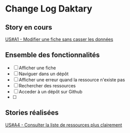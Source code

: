 # Change Log Daktary

## Story en cours

[US#A1 - Modifier une fiche sans casser les données](https://github.com/daktary-team/daktary/pull/106)

## Ensemble des fonctionnalités

- [ ] Afficher une fiche
- [ ] Naviguer dans un dépôt
- [ ] Afficher une erreur quand la ressource n'existe pas
- [ ] Rechercher des ressources
- [ ] Acceder à un dépôt sur Github
- [ ]

## Stories réalisées

[US#A4 - Consulter la liste de ressources plus clairement](https://github.com/daktary-team/daktary/pull/101)
